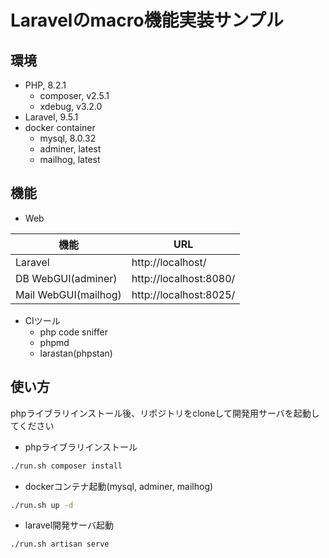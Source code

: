 Laravelのmacro機能実装サンプル
====================

環境
----------

* PHP, 8.2.1
    - composer, v2.5.1
    - xdebug, v3.2.0
* Laravel, 9.5.1
* docker container
    - mysql, 8.0.32
    - adminer, latest
    - mailhog, latest


機能
----------

* Web

|         機能         |          URL           |
| -------------------- | ---------------------- |
| Laravel              | http://localhost/      |
| DB WebGUI(adminer)   | http://localhost:8080/ |
| Mail WebGUI(mailhog) | http://localhost:8025/ |

* CIツール
    - php code sniffer
    - phpmd
    - larastan(phpstan)


使い方
----------

phpライブラリインストール後、リポジトリをcloneして開発用サーバを起動してください

* phpライブラリインストール

```bash
./run.sh composer install
```

* dockerコンテナ起動(mysql, adminer, mailhog)

```bash
./run.sh up -d
```

* laravel開発サーバ起動

```bash
./run.sh artisan serve
```
